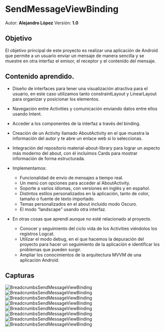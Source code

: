 # SendMessageViewBinding

 Autor: **Alejandro López**
 Versión: **1.0**

## Objetivo 
El objetivo principal de este proyecto es realizar una aplicación de Android que permite a un usuario enviar un mensaje de manera sencilla y se muestre en otra interfaz el emisor, el receptor y el contenido del mensaje.

## Contenido aprendido.
- Diseño de interfaces para tener una visualización atractiva para el usuario, en este caso utilizamos tanto constraintLayout y LinearLayout para organizar y posicionar los elementos.
- Navegación entre Activities y comunicación enviando datos entre ellos usando Intent. 
- Acceder a los componentes de la interfaz a través del binding.
- Creación de un Activity llamado AboutActivity en el que muestra la información del autor y te abre un enlace web si lo seleccionas.
- Integración del repositorio material-about-library para lograr un aspecto más moderno del about, con él incluimos Cards para mostrar información de forma estructurada.

- Implementamos:
  - Funcionalidad de envío de mensajes a tiempo real.
  - Un menú con opciones para acceder al AboutActivity.
  -	Soporte a varios idiomas, con versiones en inglés y en español.
  - Distintos estilos personalizados en la aplicación, tanto de color, tamaño o fuente de texto importado.
  -	Temas personalizados en el about incluido modo Oscuro.
  -	El modo “landscape” usando otra interfaz.
 
- En otras cosas que aprendí aunque no esté relacionado al proyecto.
  - Conocer y seguimiento del ciclo vida de los Activities viéndolos los registros Logcat.
  - Utilizar el modo debug, en el que hacemos la depuración del proyecto para hacer un seguimiento de la aplicación e identificar los problemas que pueden surgir.
  - Ampliar los conocimientos de la arquitectura MVVM de una aplicación Android.

## Capturas


![BreadcrumbsSendMessageViewBinding](Imagen00SendMessage.jpg)
![BreadcrumbsSendMessageViewBinding](Imagen01SendMessage.jpg)
![BreadcrumbsSendMessageViewBinding](Imagen02SendMessage.jpg)
![BreadcrumbsSendMessageViewBinding](Imagen03SendMessage.jpg)
![BreadcrumbsSendMessageViewBinding](Imagen04SendMessage.jpg)
![BreadcrumbsSendMessageViewBinding](Imagen05SendMessage.jpg)
![BreadcrumbsSendMessageViewBinding](Imagen06SendMessage.jpg)
![BreadcrumbsSendMessageViewBinding](Imagen07SendMessage.jpg)
